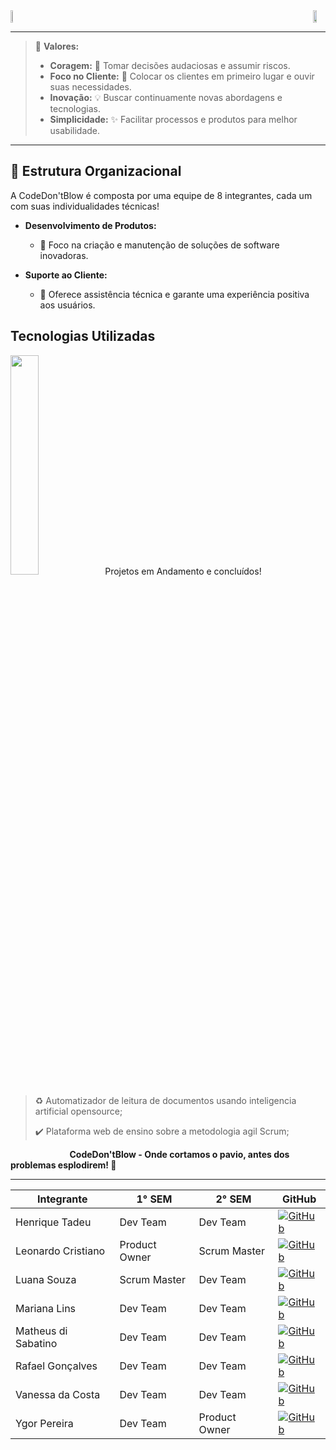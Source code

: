 <div style="display: flex; justify-content: space-between; align-items: center;">
  <span>
    <a href="https://git.io/typing-svg">
      <img src="https://lh3.googleusercontent.com/pw/AP1GczM_sdXQctMBKJ-lMinmbrVuEJC-I_hgdWNRH0HmzJM-fuUdQZUtATBiIV8xZap0A019jIcoKLf05aBEB8FK4kch6Ce699EXWBkT-qbr8XiHQDrFVXi1-ecPWxvLRHYhnW2GUgoHeTeKfx1E1xJkGLzp_w=w500-h500-s-no" style="width: 40%;" />
    </a>
  </span>
  <span>
    <img src="https://64.media.tumblr.com/96ef5e97b655cc4b8c128abdab099e33/tumblr_mv8yr7nOhT1rhg4x8o1_500.gif" style="width: 55%;" />
  </span>
</div>




---

> 👔 **Valores:** 
> - **Coragem:** 💪 Tomar decisões audaciosas e assumir riscos.
> - **Foco no Cliente:** 👥 Colocar os clientes em primeiro lugar e ouvir suas necessidades.
> - **Inovação:** 💡 Buscar continuamente novas abordagens e tecnologias.
> - **Simplicidade:** ✨ Facilitar processos e produtos para melhor usabilidade.

---

## 🎈 Estrutura Organizacional

A CodeDon'tBlow é composta por uma equipe de 8 integrantes, cada um com suas individualidades técnicas!
- **Desenvolvimento de Produtos:** 
  - 🔨 Foco na criação e manutenção de soluções de software inovadoras.
  
- **Suporte ao Cliente:** 
  - 📩 Oferece assistência técnica e garante uma experiência positiva aos usuários.

## Tecnologias Utilizadas

<div align="left">
  <img src="https://skillicons.dev/icons?i=html,css,js,bootstrap,tailwind,git,python,flask,java,aws,mysql,idea&perline=6"style="width: 30%; />
</div>

---

## Projetos em Andamento e concluídos!
 > ♻️ Automatizador de leitura de documentos usando inteligencia artificial opensource;
> 
 > ✔️ Plataforma web de ensino sobre a metodologia agil Scrum; 


<!--
## Junte-se a Nós

Se você está pronto para cortar o pavio e transformar desafios em soluções, entre em contato!

**Email:** [contato@codedontblow.com](mailto:contato@codedontblow.com)  
**Website:** [www.codedontblow.com](http://www.codedontblow.com)  
 **Redes Sociais:** 
- [LinkedIn](#) 
- [Twitter](#) 
- [Facebook](#)
---
-->


&nbsp;&nbsp;&nbsp;&nbsp;&nbsp;&nbsp;&nbsp;&nbsp;&nbsp;&nbsp;&nbsp;&nbsp;&nbsp;&nbsp;&nbsp;&nbsp;&nbsp;&nbsp;&nbsp;&nbsp;&nbsp;&nbsp;&nbsp;&nbsp;**CodeDon'tBlow - Onde cortamos o pavio, antes dos problemas esplodirem! 🎉**

---


| Integrante | 1° SEM | 2° SEM | GitHub | 
|---|---|---|---|
| Henrique Tadeu | Dev Team | Dev Team | [![GitHub](https://img.shields.io/badge/GitHub-111217?style=flat-square&logo=github&logoColor=white)](https://github.com/henrySilverIX) | 
| Leonardo Cristiano | Product Owner | Scrum Master | [![GitHub](https://img.shields.io/badge/GitHub-111217?style=flat-square&logo=github&logoColor=white)](https://github.com/Leonardo-dSouza) | 
| Luana Souza | Scrum Master | Dev Team | [![GitHub](https://img.shields.io/badge/GitHub-111217?style=flat-square&logo=github&logoColor=white)](https://github.com/luanaapms) | 
| Mariana Lins | Dev Team | Dev Team | [![GitHub](https://img.shields.io/badge/GitHub-111217?style=flat-square&logo=github&logoColor=white)](https://github.com/mariana-lins) | 
| Matheus di Sabatino | Dev Team | Dev Team | [![GitHub](https://img.shields.io/badge/GitHub-111217?style=flat-square&logo=github&logoColor=white)](https://github.com/Omathzao) |
| Rafael Gonçalves | Dev Team | Dev Team | [![GitHub](https://img.shields.io/badge/GitHub-111217?style=flat-square&logo=github&logoColor=white)](https://github.com/EstupendoG) 
| Vanessa da Costa | Dev Team | Dev Team | [![GitHub](https://img.shields.io/badge/GitHub-111217?style=flat-square&logo=github&logoColor=white)](https://github.com/Doryumi) | 
| Ygor Pereira | Dev Team | Product Owner | [![GitHub](https://img.shields.io/badge/GitHub-111217?style=flat-square&logo=github&logoColor=white)](https://github.com/YgorPereira) | 

